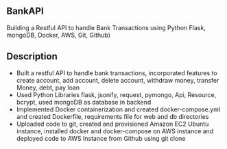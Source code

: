 ## BankAPI
Building a Restful API to handle Bank Transactions using Python Flask, mongoDB, Docker, AWS, Git, Github)

## Description

<ul>
<li>Built a restful API to handle bank transactions, incorporated features to create account, add account, delete account, withdraw money, transfer Money, debt, pay loan</li>
<li>Used Python Libraries flask, jsonify, request, pymongo, Api, Resource, bcrypt, used mongoDB as database in backend</li>
<li>Implemented Docker containerization and created docker-compose.yml and created Dockerfile, requirements file for web and db directories</li>
<li>Uploaded code to git, created and provisioned Amazon EC2 Ubuntu instance, installed docker and docker-compose on AWS instance and deployed code to AWS Instance from Github using git clone</li>
</ul>
